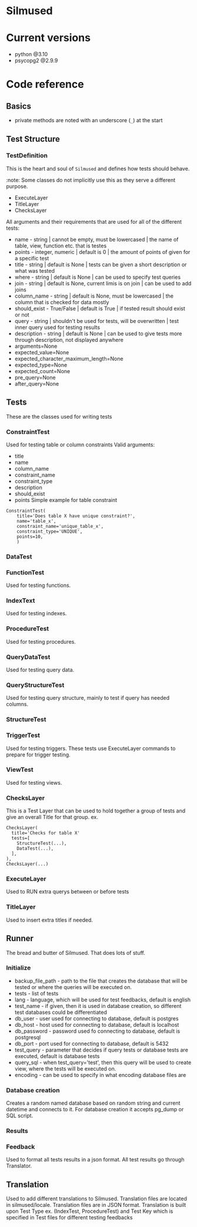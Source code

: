 # Silmused

# Current versions
* python @3.10
* psycopg2 @2.9.9

# Code reference
## Basics
* private methods are noted with an underscore (`_`) at the start 

## Test Structure
### TestDefinition
This is the heart and soul of `Silmused` and defines how tests should behave.

:note: Some classes do not implicitly use this as they serve a different purpose.
* ExecuteLayer
* TitleLayer
* ChecksLayer

All arguments and their requirements that are used for all of the different tests:
* name - string | cannot be empty, must be lowercased | the name of table, view, function etc. that is testes
* points - integer, numeric | default is 0 | the amount of points of given for a specific test
* title - string | default is None | tests can be given a short description or what was tested
* where - string | default is None | can be used to specify test queries
* join - string | default is None, current limis is on join | can be used to add joins
* column_name - string | default is None, must be lowercased | the column that is checked for data mostly
* should_exist - True/False | default is True | if tested result should exist or not
* query - string | shouldn't be used for tests, will be overwritten | test inner query used for testing results
* description - string | default is None | can be used to give tests more through description, not displayed anywhere
* arguments=None
* expected_value=None
* expected_character_maximum_length=None
* expected_type=None
* expected_count=None
* pre_query=None
* after_query=None
## Tests
These are the classes used for writing tests
### ConstraintTest
Used for testing table or column constraints
Valid arguments:
* title
* name
* column_name
* constraint_name
* constraint_type
* description
* should_exist
* points
Simple example for table constraint
```
ConstraintTest(
    title='Does table X have unique constraint?',
    name='table_x',
    constraint_name='unique_table_x',
    constraint_type='UNIQUE',
    points=10,
    )
```

### DataTest
### FunctionTest
Used for testing functions.
### IndexText
Used for testing indexes.
### ProcedureTest
Used for testing procedures.
### QueryDataTest
Used for testing query data.
### QueryStructureTest
Used for testing query structure, mainly to test if query has needed columns.
### StructureTest
### TriggerTest
Used for testing triggers. 
These tests use ExecuteLayer commands to prepare for trigger testing. 
### ViewTest
Used for testing views.
### ChecksLayer
This is a Test Layer that can be used to hold together a group of tests and give an overall Title for that group.
ex.
```
ChecksLayer(
  title='Checks for table X'
  tests=[
    StructureTest(...),
    DataTest(...),
  ],
),
ChecksLayer(...)
```

### ExecuteLayer
Used to RUN extra querys between or before tests
### TitleLayer
Used to insert extra titles if needed.
## Runner
The bread and butter of Silmused. That does lots of stuff.
### Initialize
* backup_file_path - path to the file that creates the database that will be tested or where the queries will be executed on. 
* tests - list of tests 
* lang - language, which will be used for test feedbacks, default is english 
* test_name - if given, then it is used in database creation, so different test databases could be differentiated 
* db_user - user used for connecting to database, default is postgres 
* db_host - host used for connecting to database, default is localhost 
* db_password - password used fo connecting to database, default is postgresql 
* db_port - port used for connecting to database, default is 5432 
* test_query - parameter that decides if query tests or database tests are executed, default is database tests 
* query_sql - when test_query='test', then this query will be used to create view, where the tests will be executed on.
* encoding - can be used to specify in what encoding database files are
### Database creation
Creates a random named database based on random string and current datetime and connects to it.
For database creation it accepts pg_dump or SQL script.
### Results
### Feedback
Used to format all tests results in a json format. All test results go through Translator.
## Translation
Used to add different translations to Silmused. Translation files are located in silmused/locale. 
Translation files are in JSON format.
Translation is built upon Test Type ex. (IndexTest, ProcedureTest) and Test Key which is specified in Test files for different testing feedbacks
